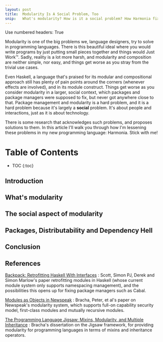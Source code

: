 ```yaml
---
layout: post
title:  Modularity Is A Social Problem, Too
snip:   What's modularity? How is it a social problem? How Harmonia fixes it?
---
```


Use numbered headers: True

<!-- * * * -->

Modularity is one of the big problems we, language designers, try to solve in programming languages.
There is this beautiful ideal where you would write programs by just putting small pieces together
and things would Just Work™. Sadly, reality is a lot more harsh, and modularity and composition are
neither simple, nor easy, and things get worse as you stray from the trivial use cases.

Even Haskell, a language that's praised for its modular and compositional approach still has plenty
of pain points around the corners (whenever effects are involved), and in its module construct.
Things get worse as you consider modularity in a larger, social context, which packages and
package managers were supposed to fix, but never got anywhere close to that. Package management
and modularity is a hard problem, and it is a hard problem because it's largely a **social**
problem. It's about people and interactions, just as it is about technology.

There is some research that acknowledges such problems, and proposes solutions to them. In this
article I'll walk you through how I'm lessening these problems in my new programming language: Harmonia.
Stick with me!



# Table of Contents
 *  TOC
{:toc}


## Introduction
## What's modularity
## The social aspect of modularity
## Packages, Distributability and Dependency Hell
## Conclusion
## References

[Backpack: Retrofitting Haskell With Interfaces](http://plv.mpi-sws.org/backpack/)
: Scott, Simon PJ, Derek and Simon Marlow's paper retrofitting modules in Haskell (whose current module system only supports namespacing management), and the possibilities this opens up for fixing package managers such as Cabal.

[Modules as Objects in Newspeak](http://bracha.org/newspeak-modules.pdf)
: Bracha, Peter, et al's paper on Newspeak's modularity system, which supports full-on capability security model, first-class modules and mutually recursive modules.

[The Programming Language Jigsaw: Mixins, Modularity, and Multiple Inheritance](http://content.lib.utah.edu/utils/getfile/collection/uspace/id/4356/filename/4228.pdf)
: Bracha's dissertation on the Jigsaw framework, for providing modularity for programming languages in terms of mixins and inheritance operators.
